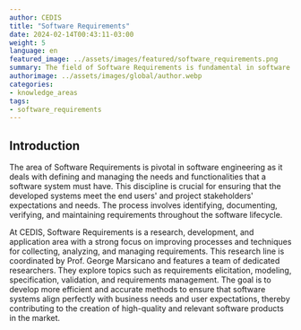 ```yaml
---
author: CEDIS
title: "Software Requirements"
date: 2024-02-14T00:43:11-03:00
weight: 5
language: en
featured_image: ../assets/images/featured/software_requirements.png
summary: The field of Software Requirements is fundamental in software engineering, focusing on defining and managing the needs and functionalities that a software system must possess. 
authorimage: ../assets/images/global/author.webp
categories:
- knowledge_areas
tags: 
- software_requirements
---
```

## Introduction
The area of Software Requirements is pivotal in software engineering as it deals with defining and managing the needs and functionalities that a software system must have. This discipline is crucial for ensuring that the developed systems meet the end users' and project stakeholders' expectations and needs. The process involves identifying, documenting, verifying, and maintaining requirements throughout the software lifecycle.

At CEDIS, Software Requirements is a research, development, and application area with a strong focus on improving processes and techniques for collecting, analyzing, and managing requirements. This research line is coordinated by Prof. George Marsicano and features a team of dedicated researchers. They explore topics such as requirements elicitation, modeling, specification, validation, and requirements management. The goal is to develop more efficient and accurate methods to ensure that software systems align perfectly with business needs and user expectations, thereby contributing to the creation of high-quality and relevant software products in the market.